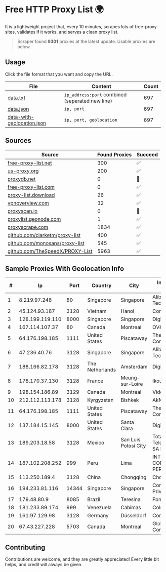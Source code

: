 
# Free HTTP Proxy List 🌍

It is a lightweight project that, every 10 minutes, scrapes lots of free-proxy sites, validates if it works, and serves a clean proxy list.


> Scraper found **9301** proxies at the latest update. Usable proxies are below.

## Usage

Click the file format that you want and copy the URL.


|File|Content|Count|
|----|-------|-----|
|[data.txt](https://raw.githubusercontent.com/themiralay/Proxy-List-World/master/data.txt)|`ip_address:port` combined (seperated new line)|697|
|[data.json](https://raw.githubusercontent.com/themiralay/Proxy-List-World/master/data.json)|`ip, port`|697|
|[data-with-geolocation.json](https://raw.githubusercontent.com/themiralay/Proxy-List-World/master/data-with-geolocation.json)|`ip, port, geolocation`|697|

## Sources

|Source|Found Proxies|Succeed|
|------|-------------|-------|
|[free-proxy-list.net](https://free-proxy-list.net)|300|✅|
|[us-proxy.org](https://www.us-proxy.org)|200|✅|
|[proxydb.net](http://proxydb.net)|0|🚫|
|[free-proxy-list.com](https://free-proxy-list.com/?page=&port=&type%5B%5D=http&type%5B%5D=https&up_time=0&search=Search)|0|✅|
|[proxy-list.download](https://www.proxy-list.download/HTTP)|26|✅|
|[vpnoverview.com](https://vpnoverview.com/privacy/anonymous-browsing/free-proxy-servers)|32|✅|
|[proxyscan.io](https://www.proxyscan.io)|0|🚫|
|[proxylist.geonode.com](https://proxylist.geonode.com/api/proxy-list?limit=300&page=1&sort_by=lastChecked&sort_type=desc&protocols=http,https)|1|✅|
|[proxyscrape.com](https://api.proxyscrape.com/v2/?request=displayproxies&protocol=http&timeout=10000&country=all&ssl=all&anonymity=all)|1834|✅|
|[github.com/clarketm/proxy-list](https://raw.githubusercontent.com/clarketm/proxy-list/master/proxy-list-raw.txt)|400|✅|
|[github.com/monosans/proxy-list](https://raw.githubusercontent.com/monosans/proxy-list/main/proxies/http.txt)|545|✅|
|[github.com/TheSpeedX/PROXY-List](https://raw.githubusercontent.com/TheSpeedX/PROXY-List/master/http.txt)|5963|✅|


## Sample Proxies With Geolocation Info

|#|Ip|Port|Country|City|Internet Service Provider|
|-|--|----|-------|----|-------------------------|
|1|8.219.97.248|80|Singapore|Singapore|Alibaba (US) Technology Co., Ltd.|
|2|45.124.93.187|3128|Vietnam|Hanoi|Cong ty CP VCCorp|
|3|128.199.119.110|8000|Singapore|Singapore|DigitalOcean, LLC|
|4|167.114.107.37|80|Canada|Montreal|OVH SAS|
|5|64.176.198.185|1111|United States|Piscataway|The Constant Company, LLC|
|6|47.236.40.76|3128|Singapore|Singapore|Alibaba (US) Technology Co., Ltd.|
|7|188.166.82.178|3128|The Netherlands|Amsterdam|DigitalOcean, LLC|
|8|178.170.37.130|3128|France|Meung-sur-Loire|Ikoula Ripe|
|9|198.154.186.89|3129|Canada|Montreal|Videotron Ltee|
|10|212.112.113.178|3128|Kyrgyzstan|Bishkek|AkNet|
|11|64.176.198.185|1111|United States|Piscataway|The Constant Company, LLC|
|12|137.184.15.145|8000|United States|Santa Clara|DigitalOcean, LLC|
|13|189.203.18.58|3128|Mexico|San Luis Potosí City|Total Play Telecomunicaciones SA De CV|
|14|187.102.208.252|999|Peru|Lima|INTEL COMUNICACIONES PERÚ SAC|
|15|113.250.189.4|3128|China|Chongqing|Chongqing Telecom|
|16|194.233.81.116|14344|Singapore|Singapore|Contabo Asia Private Limited|
|17|179.48.80.9|8085|Brazil|Teresina|Fbnet Telecom|
|18|181.233.89.174|999|Venezuela|Cabimas|Colnetwork C.A.|
|19|161.97.129.98|3128|Germany|Düsseldorf|Contabo GmbH|
|20|67.43.227.228|5703|Canada|Montreal|GloboTech Communications|



## Contributing

Contributions are welcome, and they are greatly appreciated! Every
little bit helps, and credit will always be given.

